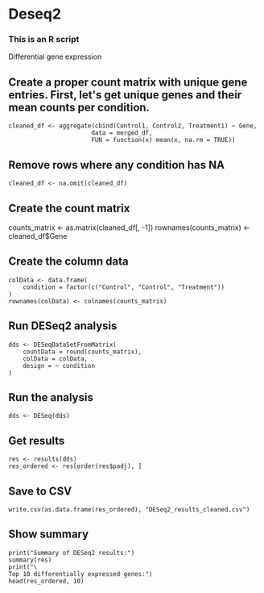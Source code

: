 # Deseq2
### This is an R script
Differential gene expression
## Create a proper count matrix with unique gene entries. First, let's get unique genes and their mean counts per condition.
```
cleaned_df <- aggregate(cbind(Control1, Control2, Treatment1) ~ Gene, 
                       data = merged_df, 
                       FUN = function(x) mean(x, na.rm = TRUE))
```
## Remove rows where any condition has NA
```
cleaned_df <- na.omit(cleaned_df)
```
## Create the count matrix
counts_matrix <- as.matrix(cleaned_df[, -1])
rownames(counts_matrix) <- cleaned_df$Gene

## Create the column data
```
colData <- data.frame(
    condition = factor(c("Control", "Control", "Treatment"))
)
rownames(colData) <- colnames(counts_matrix)
```
## Run DESeq2 analysis
```
dds <- DESeqDataSetFromMatrix(
    countData = round(counts_matrix),
    colData = colData,
    design = ~ condition
)
```
## Run the analysis
```
dds <- DESeq(dds)
```
## Get results
```
res <- results(dds)
res_ordered <- res[order(res$padj), ]
```
## Save to CSV
```
write.csv(as.data.frame(res_ordered), "DESeq2_results_cleaned.csv")
```
## Show summary
```
print("Summary of DESeq2 results:")
summary(res)
print("\
Top 10 differentially expressed genes:")
head(res_ordered, 10)
```
